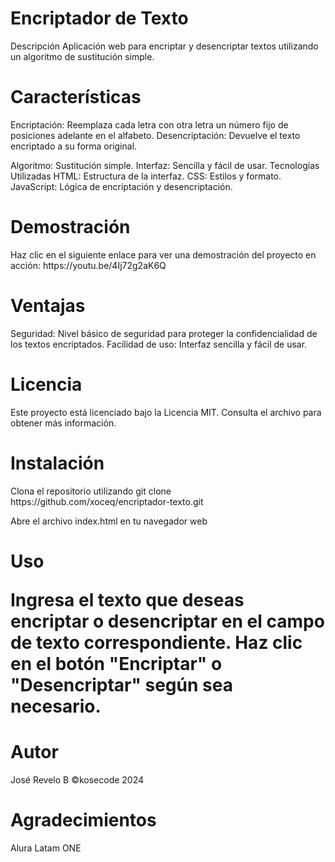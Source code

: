 <h1>Encriptador de Texto</h1>
Descripción
Aplicación web para encriptar y desencriptar textos utilizando un algoritmo de sustitución simple.

<h1>Características</h1>
Encriptación: Reemplaza cada letra con otra letra un número fijo de posiciones adelante en el alfabeto.
Desencriptación: Devuelve el texto encriptado a su forma original.

Algoritmo: Sustitución simple.
Interfaz: Sencilla y fácil de usar.
Tecnologías Utilizadas
HTML: Estructura de la interfaz.
CSS: Estilos y formato.
JavaScript: Lógica de encriptación y desencriptación.


<h1>Demostración</h1>
Haz clic en el siguiente enlace para ver una demostración del proyecto en acción:
https://youtu.be/4Ij72g2aK6Q

<h1>Ventajas</h1>
Seguridad: Nivel básico de seguridad para proteger la confidencialidad de los textos encriptados.
Facilidad de uso: Interfaz sencilla y fácil de usar.

<h1>Licencia</h1>
Este proyecto está licenciado bajo la Licencia MIT. Consulta el archivo  para obtener más información.

<h1>Instalación</h1>
Clona el repositorio utilizando git clone https://github.com/xoceq/encriptador-texto.git

Abre el archivo index.html en tu navegador web

<h1>Uso

Ingresa el texto que deseas encriptar o desencriptar en el campo de texto correspondiente.
Haz clic en el botón "Encriptar" o "Desencriptar" según sea necesario.


<h1>Autor</h1>
José Revelo B ©kosecode 2024

<h1>Agradecimientos</h1>
Alura Latam ONE
